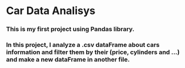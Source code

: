 # Car Data Analisys

### This is my first project using **Pandas** library.
### In this project, I analyze a .csv dataFrame about cars information and filter them by their (price, cylinders and ...) and make a new dataFrame in another file.
